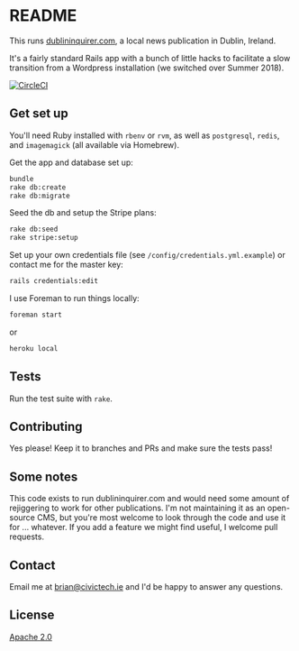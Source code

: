 # README

This runs [dublininquirer.com](https://www.dublininquirer.com), a local news publication in Dublin, Ireland.

It's a fairly standard Rails app with a bunch of little hacks to facilitate a slow transition from a Wordpress installation (we switched over Summer 2018).

[![CircleCI](https://circleci.com/gh/DublinInquirer/dublininquirer-com.svg?style=svg)](https://circleci.com/gh/DublinInquirer/dublininquirer-com)

## Get set up

You'll need Ruby installed with `rbenv` or `rvm`, as well as `postgresql`, `redis`, and `imagemagick` (all available via Homebrew).

Get the app and database set up:

```bash
bundle
rake db:create
rake db:migrate
```

Seed the db and setup the Stripe plans:

```bash
rake db:seed
rake stripe:setup
```

Set up your own credentials file (see `/config/credentials.yml.example`) or contact me for the master key:

```bash
rails credentials:edit
```

I use Foreman to run things locally:

```bash
foreman start
```

or

```bash
heroku local
```

## Tests

Run the test suite with `rake`.

## Contributing

Yes please! Keep it to branches and PRs and make sure the tests pass!

## Some notes

This code exists to run dublininquirer.com and would need some amount of rejiggering to work for other publications. I'm not maintaining it as an open-source CMS, but you're most welcome to look through the code and use it for ... whatever. If you add a feature we might find useful, I welcome pull requests.

## Contact

Email me at [brian@civictech.ie](mailto:brian@civictech.ie) and I'd be happy to answer any questions.

## License

[Apache 2.0](LICENSE)